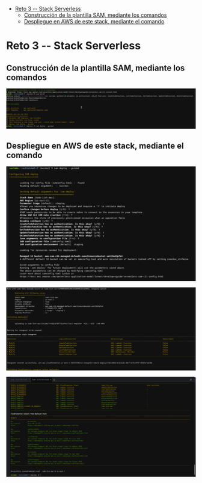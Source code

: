 -   [Reto 3 -- Stack
    Serverless](#reto-3-stack-serverless)
    -   [Construcción de la plantilla SAM, mediante los
        comandos](#construcción-de-la-plantilla-sam-mediante-los-comandos)
    -   [Despliegue en AWS de este stack, mediante el
        comando](#despliegue-en-aws-de-este-stack-mediante-el-comando)

# Reto 3 -- Stack Serverless

## Construcción de la plantilla SAM, mediante los comandos

![be0da809bf0f7f47374afd4125f65372.png](_resources/be0da809bf0f7f47374afd4125f65372.png)

## Despliegue en AWS de este stack, mediante el comando

![3849f00cd6dfa4386ffef61562ffb5c9.png](_resources/3849f00cd6dfa4386ffef61562ffb5c9.png)

![63159e773da9514b72c93d8ea3a8f945.png](_resources/63159e773da9514b72c93d8ea3a8f945.png)

![5f20f7d3fdef4d2a21976ce6dc96d48a.png](_resources/5f20f7d3fdef4d2a21976ce6dc96d48a.png)

